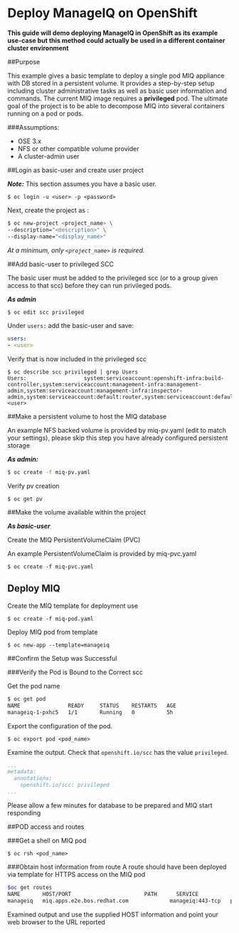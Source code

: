 # Deploy ManageIQ on OpenShift
**This guide will demo deploying ManageIQ in OpenShift as its example use-case but this method could actually be used in a different container cluster environment**

##Purpose

This example gives a basic template to deploy a single pod MIQ appliance with DB stored in a persistent volume. It provides a step-by-step setup including cluster administrative tasks as well as basic user information and commands. The current MIQ image requires a **privileged** pod. The ultimate goal of the project is to be able to decompose MIQ into several containers running on a pod or pods.

###Assumptions:

* OSE 3.x
* NFS or other compatible volume provider
* A cluster-admin user

##Login as basic-user and create user project

_**Note:**_ This section assumes you have a basic user.

`$ oc login -u <user> -p <password>`
    
   Next, create the project as <user>:
   
```bash
$ oc new-project <project_name> \
--description="<description>" \
--display-name="<display_name>"
```
   
   _At a minimum, only `<project_name>` is required._

##Add basic-user to privileged SCC

The basic user must be added to the privileged scc (or to a group given access to that scc) before they can run privileged pods.

_**As admin**_

```bash
$ oc edit scc privileged
```
Under `users:` add the basic-user and save:

```yaml
users:
- <user>
```
Verify that <user> is now included in the privileged scc
```
$ oc describe scc privileged | grep Users
Users:					system:serviceaccount:openshift-infra:build-controller,system:serviceaccount:management-infra:management-admin,system:serviceaccount:management-infra:inspector-admin,system:serviceaccount:default:router,system:serviceaccount:default:registry,<user>
```

##Make a persistent volume to host the MIQ database

An example NFS backed volume is provided by miq-pv.yaml (edit to match your settings), please skip this step you have already configured persistent storage

_**As admin:**_

```bash
$ oc create -f miq-pv.yaml
```
Verify pv creation
```
$ oc get pv
```

##Make the volume available within the <user> project

_**As basic-user**_

Create the MIQ PersistentVolumeClaim (PVC)

An example PersistentVolumeClaim is provided by miq-pvc.yaml

`$ oc create -f miq-pvc.yaml`

## Deploy MIQ

Create the MIQ template for deployment use

`$ oc create -f miq-pod.yaml`

Deploy MIQ pod from template

`$ oc new-app --template=manageiq`

##Confirm the Setup was Successful

###Verify the Pod is Bound to the Correct scc

Get the pod name

```bash
$ oc get pod
NAME               READY     STATUS    RESTARTS   AGE
manageiq-1-pxhc5   1/1       Running   0          5h
```

Export the configuration of the pod.

`$ oc export pod <pod_name>`

Examine the output. Check that `openshift.io/scc` has the value `privileged`.

```yaml
...
metadata:
  annotations:
    openshift.io/scc: privileged
...
```
Please allow a few minutes for database to be prepared and MIQ start responding

##POD access and routes

###Get a shell on MIQ pod

`$ oc rsh <pod_name>`

###Obtain host information from route
A route should have been deployed via template for HTTPS access on the MIQ pod

```bash
$oc get routes
NAME       HOST/PORT                       PATH      SERVICE            TERMINATION   LABELS
manageiq   miq.apps.e2e.bos.redhat.com             manageiq:443-tcp   passthrough   app=manageiq
```
Examined output and use the supplied HOST information and point your web browser to the URL reported
